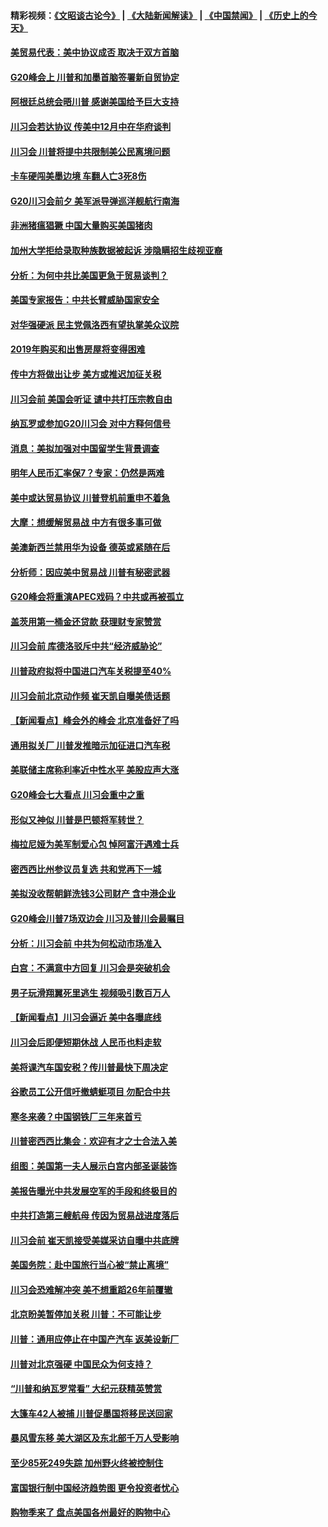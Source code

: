 #### 精彩视频：[《文昭谈古论今》](https://github.com/gfw-breaker/wenzhao/blob/master/README.md?t=11301831) | [《大陆新闻解读》](https://github.com/gfw-breaker/ntdtv-comedy/blob/master/README.md?t=11301831) | [《中国禁闻》](https://github.com/gfw-breaker/ntdtv-news/blob/master/README.md?t=11301831) | [《历史上的今天》](https://github.com/gfw-breaker/today-in-history/blob/master/README.md?t=11301831) 

#### [美贸易代表：美中协议成否 取决于双方首脑](../pages/nsc412/n10884015.md?t=11301831) 

#### [G20峰会上 川普和加墨首脑签署新自贸协定](../pages/nsc412/n10883937.md?t=11301831) 

#### [阿根廷总统会晤川普 感谢美国给予巨大支持](../pages/nsc412/n10883966.md?t=11301831) 

#### [川习会若达协议 传美中12月中在华府谈判](../pages/nsc412/n10883914.md?t=11301831) 

#### [川习会 川普将提中共限制美公民离境问题](../pages/nsc412/n10883635.md?t=11301831) 

#### [卡车硬闯美墨边境 车翻人亡3死8伤](../pages/nsc412/n10883369.md?t=11301831) 

#### [G20川习会前夕 美军派导弹巡洋舰航行南海](../pages/nsc412/n10883306.md?t=11301831) 

#### [非洲猪瘟猖獗 中国大量购买美国猪肉](../pages/nsc412/n10882413.md?t=11301831) 

#### [加州大学拒给录取种族数据被起诉  涉隐瞒招生歧视亚裔](../pages/nsc412/n10883124.md?t=11301831) 

#### [分析：为何中共比美国更急于贸易谈判？](../pages/nsc412/n10882299.md?t=11301831) 

#### [美国专家报告：中共长臂威胁国家安全](../pages/nsc412/n10882227.md?t=11301831) 

#### [对华强硬派 民主党佩洛西有望执掌美众议院](../pages/nsc412/n10882406.md?t=11301831) 

#### [2019年购买和出售房屋将变得困难](../pages/nsc412/n10882252.md?t=11301831) 

#### [传中方将做出让步 美方或推迟加征关税](../pages/nsc412/n10882253.md?t=11301831) 

#### [川习会前 美国会听证 谴中共打压宗教自由](../pages/nsc412/n10882078.md?t=11301831) 

#### [纳瓦罗或参加G20川习会 对中方释何信号](../pages/nsc412/n10882138.md?t=11301831) 

#### [消息：美拟加强对中国留学生背景调查](../pages/nsc412/n10882016.md?t=11301831) 

#### [明年人民币汇率保7？专家：仍然是两难](../pages/nsc412/n10881689.md?t=11301831) 

#### [美中或达贸易协议 川普登机前重申不着急](../pages/nsc412/n10881785.md?t=11301831) 

#### [大摩：想缓解贸易战 中方有很多事可做](../pages/nsc412/n10881606.md?t=11301831) 

#### [美澳新西兰禁用华为设备 德英或紧随在后](../pages/nsc412/n10881567.md?t=11301831) 

#### [分析师：因应美中贸易战 川普有秘密武器](../pages/nsc412/n10880651.md?t=11301831) 

#### [G20峰会将重演APEC戏码？中共或再被孤立](../pages/nsc412/n10880029.md?t=11301831) 

#### [盖茨用第一桶金还贷款 获理财专家赞赏](../pages/nsc412/n10880114.md?t=11301831) 

#### [川习会前 库德洛驳斥中共“经济威胁论”](../pages/nsc412/n10879935.md?t=11301831) 

#### [川普政府拟将中国进口汽车关税提至40%](../pages/nsc412/n10880075.md?t=11301831) 

#### [川习会前北京动作频 崔天凯自曝美债话题](../pages/nsc412/n10879830.md?t=11301831) 

#### [【新闻看点】峰会外的峰会 北京准备好了吗](../pages/nsc412/n10879703.md?t=11301831) 

#### [通用拟关厂 川普发推暗示加征进口汽车税](../pages/nsc412/n10879747.md?t=11301831) 

#### [美联储主席称利率近中性水平 美股应声大涨](../pages/nsc412/n10879709.md?t=11301831) 

#### [G20峰会七大看点 川习会重中之重](../pages/nsc412/n10879611.md?t=11301831) 

#### [形似又神似 川普是巴顿将军转世？](../pages/nsc412/n8850209.md?t=11301831) 

#### [梅拉尼娅为美军制爱心包 悼阿富汗遇难士兵](../pages/nsc412/n10879090.md?t=11301831) 

#### [密西西比州参议员复选 共和党再下一城](../pages/nsc412/n10878712.md?t=11301831) 

#### [美拟没收帮朝鲜洗钱3公司财产 含中港企业](../pages/nsc412/n10878223.md?t=11301831) 

#### [G20峰会川普7场双边会 川习及普川会最瞩目](../pages/nsc412/n10877729.md?t=11301831) 

#### [分析：川习会前 中共为何松动市场准入](../pages/nsc412/n10877536.md?t=11301831) 

#### [白宫：不满意中方回复 川习会是突破机会](../pages/nsc412/n10877725.md?t=11301831) 

#### [男子玩滑翔翼死里逃生 视频吸引数百万人](../pages/nsc412/n10877704.md?t=11301831) 

#### [【新闻看点】川习会逼近 美中各曝底线](../pages/nsc412/n10877611.md?t=11301831) 

#### [川习会后即便短期休战 人民币也料走软](../pages/nsc412/n10877505.md?t=11301831) 

#### [美将课汽车国安税？传川普最快下周决定](../pages/nsc412/n10877485.md?t=11301831) 

#### [谷歌员工公开信吁撤蜻蜓项目 勿配合中共](../pages/nsc412/n10877407.md?t=11301831) 

#### [寒冬来袭？中国钢铁厂三年来首亏](../pages/nsc412/n10877369.md?t=11301831) 

#### [川普密西西比集会：欢迎有才之士合法入美](../pages/nsc412/n10877175.md?t=11301831) 

#### [组图：美国第一夫人展示白宫内部圣诞装饰](../pages/nsc412/n10876715.md?t=11301831) 

#### [美报告曝光中共发展空军的手段和终极目的](../pages/nsc412/n10875744.md?t=11301831) 

#### [中共打造第三艘航母 传因为贸易战进度落后](../pages/nsc412/n10876549.md?t=11301831) 

#### [川习会前 崔天凯接受美媒采访自曝中共底牌](../pages/nsc412/n10875588.md?t=11301831) 

#### [美国务院：赴中国旅行当心被“禁止离境”](../pages/nsc412/n10875955.md?t=11301831) 

#### [川习会恐难解冲突 美不想重蹈26年前覆辙](../pages/nsc412/n10875981.md?t=11301831) 

#### [北京盼美暂停加关税 川普：不可能让步](../pages/nsc412/n10875808.md?t=11301831) 

#### [川普：通用应停止在中国产汽车 返美设新厂](../pages/nsc412/n10875814.md?t=11301831) 

#### [川普对北京强硬 中国民众为何支持？](../pages/nsc412/n10875303.md?t=11301831) 

#### [“川普和纳瓦罗常看” 大纪元获精英赞赏](../pages/nsc412/n10874031.md?t=11301831) 

#### [大篷车42人被捕 川普促墨国将移民送回家](../pages/nsc412/n10875540.md?t=11301831) 

#### [暴风雪东移 美大湖区及东北部千万人受影响](../pages/nsc412/n10875370.md?t=11301831) 

#### [至少85死249失踪 加州野火终被控制住](../pages/nsc412/n10874488.md?t=11301831) 

#### [富国银行制中国经济趋势图 更令投资者忧心](../pages/nsc412/n10874182.md?t=11301831) 

#### [购物季来了 盘点美国各州最好的购物中心](../pages/nsc412/n10869918.md?t=11301831) 

